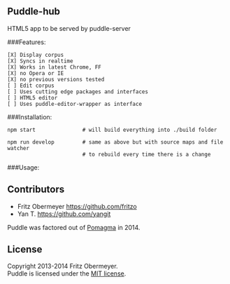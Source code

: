 ## Puddle-hub

HTML5 app to be served by puddle-server


###Features:    

    [X] Display corpus
    [X] Syncs in realtime
    [X] Works in latest Chrome, FF
    [X] no Opera or IE
    [X] no previous versions tested
    [ ] Edit corpus
    [ ] Uses cutting edge packages and interfaces
    [ ] HTML5 editor
    [ ] Uses puddle-editor-wrapper as interface
    
    
###Installation:
    
    npm start               # will build everything into ./build folder
    
    npm run develop         # same as above but with source maps and file watcher 
                            # to rebuild every time there is a change
###Usage:    
                                        

## Contributors

- Fritz Obermeyer <https://github.com/fritzo>
- Yan T. <https://github.com/yangit>

Puddle was factored out of [Pomagma](https://github.com/fritzo/pomagma) in 2014.

## License

Copyright 2013-2014 Fritz Obermeyer.<br/>
Puddle is licensed under the [MIT license](/LICENSE).